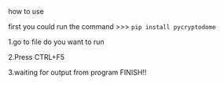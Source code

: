 how to use

first you could run the command >>>
`pip install pycryptodome`

1.go to file do you want to run

2.Press CTRL+F5

3.waiting for output from program FINISH!!

